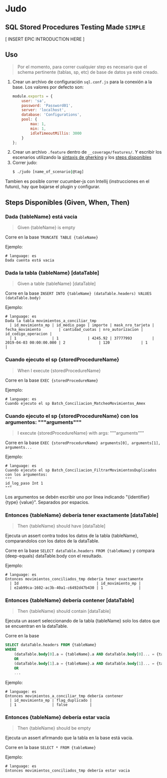 # Judo

## SQL Stored Procedures Testing Made `SIMPLE`

[ INSERT EPIC INTRODUCTION HERE ]

## Uso

> Por el momento, para correr cualquier step es necesario que el schema pertinente (tablas, sp, etc) de base de datos ya esté creado.

1. Crear un archivo de configuración `sql.conf.js` para la conexión a la base. Los valores por defecto son:
    ```javascript
    module.exports = {
        user: 'sa',
        password: 'Password01',
        server: 'localhost',
        database: 'Configurations',
        pool: {
            max: 1,
            min: 1,
            idleTimeoutMillis: 3000
        }
    };
    ```
1. Crear un archivo `.feature` dentro de `__coverage/features/`. Y escribír los escenarios utilizando la [sintaxis de gherking](https://cucumber.io/docs/gherkin/reference/) y los [steps disponibles]()
2. Correr judo:
    ```bash
    $ ./judo [name_of_scenario|@tag]
    ```

Tambien es posible correr cucumber-js con Intellij (instrucciones en el futuro), hay que bajarse el plugin y configurar.
    
## Steps Disponibles (Given, When, Then)

### Dada {tableName} está vacia
> Given {tableName} is empty

Corre en la base `TRUNCATE TABLE {tableName}`

Ejemplo:
```gherkin
# language: es
Dada cuenta está vacia
```

### Dada la tabla {tableName} [dataTable]
> Given a table {tableName} [dataTable]

Corre en la base `INSERT INTO {tableName} (dataTable.headers) VALUES (dataTable.body)`

Ejemplo:
```gherkin
# language: es
Dada la tabla movimientos_a_conciliar_tmp
  | id_movimiento_mp | id_medio_pago | importe | mask_nro_tarjeta | fecha_movimiento        | cantidad_cuotas | nro_autorizacion | id_codigo_operacion |
  | 1                | 1             | 4245.92 | 37777993         | 2019-04-03 00:00:00.000 | 2               | 120              | 1                   |
```

### Cuando ejecuto el sp {storedProcedureName}
> When I execute {storedProcedureName}

Corre en la base `EXEC {storedProcedureName}`

Ejemplo:
```gherkin
# language: es
Cuando ejecuto el sp Batch_Conciliacion_MatcheoMovimientos_Amex
```

### Cuando ejecuto el sp {storedProcedureName} con los argumentos: """arguments"""
> I execute {storedProcedureName} with args: """arguments"""

Corre en la base `EXEC {storedProcedureName} arguments[0], arguments[1], arguments...`

Ejemplo:
```gherkin
# language: es
Cuando ejecuto el sp Batch_Conciliacion_FiltrarMovimientosDuplicados con los argumentos:
"""
id_log_paso Int 1
"""
```
Los argumentos se debén escribir uno por linea indicando "{identifier} {type} {value}". Separados por espacios.

### Entonces {tableName} debería tener exactamente [dataTable]
> Then {tableName} should have [dataTable]

Ejecuta un assert contra todos los datos de la tabla {tableName}, comparandolos con los datos de la dataTable.

Corre en la base `SELECT dataTable.headers FROM {tableName}` y compara (deep-equals) dataTable.body con el resultado.

Ejemplo:
```gherkin
# language: es
Entonces movimientos_conciliados_tmp debería tener exactamente
  | Id                                   | id_movimiento_mp |
  | e2ab99ca-1602-ac3b-40a1-c6492d47b430 | 1                |
```

### Entonces {tableName} debería contener [dataTable]
> Then {tableName} should contain [dataTable]

Ejecuta un assert seleccionando de la tabla {tableName} solo los datos que se encuentran en la dataTable.

Corre en la base 
```sql
SELECT dataTable.headers FROM {tableName}
WHERE
    (dataTable.body[0].a = {tableName}.a AND dataTable.body[0]... = {tableName}...)
    OR 
    (dataTable.body[1].a = {tableName}.a AND dataTable.body[1]... = {tableName}...)
    OR
    ...
```

Ejemplo:
```gherkin
# language: es
Entonces movimientos_a_conciliar_tmp debería contener
  | id_movimiento_mp | flag_duplicado |
  | 1                | false          |
```

### Entonces {tableName} debería estar vacia
> Then {tableName} should be empty

Ejecuta un assert afirmando que la tabla en la base está vacia.

Corre en la base `SELECT * FROM {tableName}`

Ejemplo:
```gherkin
# language: es
Entonces movimientos_conciliados_tmp debería estar vacia
```